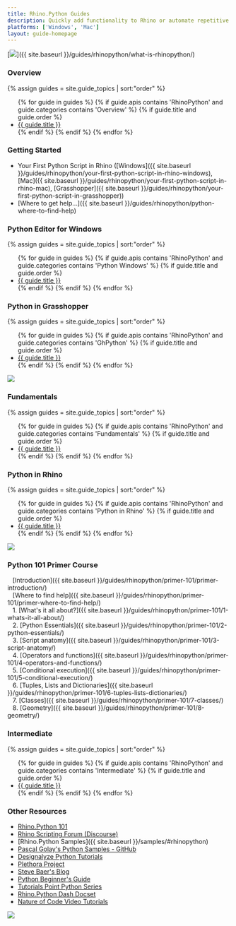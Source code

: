 ```yaml
---
title: Rhino.Python Guides
description: Quickly add functionality to Rhino or automate repetitive tasks.
platforms: ['Windows', 'Mac']
layout: guide-homepage
---
```


<!--the .snagit project for this image can be found next to the image -->
[<img src="{{ site.baseurl }}/images/rhinopython-guides-col1.png">]({{ site.baseurl }}/guides/rhinopython/what-is-rhinopython/)

### Overview

<div class="trigger">
  {% assign guides = site.guide_topics | sort:"order" %}
  <ul>
  {% for guide in guides %}
    {% if guide.apis contains 'RhinoPython' and guide.categories contains 'Overview' %}
      {% if guide.title and guide.order %}
        <li><a class="page-link" href="{{ guide.url | prepend: site.baseurl }}" title="{{ guide.description }}">{{ guide.title }}</a></li>
      {% endif %}
    {% endif %}
  {% endfor %}
  </ul>
</div>

### Getting Started

- Your First Python Script in Rhino ([Windows]({{ site.baseurl }}/guides/rhinopython/your-first-python-script-in-rhino-windows), [Mac]({{ site.baseurl }}/guides/rhinopython/your-first-python-script-in-rhino-mac), [Grasshopper]({{ site.baseurl }}/guides/rhinopython/your-first-python-script-in-grasshopper))
- [Where to get help...]({{ site.baseurl }}/guides/rhinopython/python-where-to-find-help)

### Python Editor for Windows

<div class="trigger">
  {% assign guides = site.guide_topics | sort:"order" %}
  <ul>
  {% for guide in guides %}
    {% if guide.apis contains 'RhinoPython' and guide.categories contains 'Python Windows' %}
      {% if guide.title and guide.order %}
        <li><a class="page-link" href="{{ guide.url | prepend: site.baseurl }}" title="{{ guide.description }}">{{ guide.title }}</a></li>
      {% endif %}
    {% endif %}
  {% endfor %}
  </ul>
</div>

### Python in Grasshopper

<div class="trigger">
  {% assign guides = site.guide_topics | sort:"order" %}
  <ul>
  {% for guide in guides %}
    {% if guide.apis contains 'RhinoPython' and guide.categories contains 'GhPython' %}
      {% if guide.title and guide.order %}
        <li><a class="page-link" href="{{ guide.url | prepend: site.baseurl }}" title="{{ guide.description }}">{{ guide.title }}</a></li>
      {% endif %}
    {% endif %}
  {% endfor %}
  </ul>
</div>



<!--column-->

<!--the .snagit project for this image can be found next to the image -->
[<img src="{{ site.baseurl }}/images/rhinopython-guides-col2.png">](https://docs.python.org/2/tutorial/index.html)

### Fundamentals

<div class="trigger">
  {% assign guides = site.guide_topics | sort:"order" %}
  <ul>
  {% for guide in guides %}
    {% if guide.apis contains 'RhinoPython' and guide.categories contains 'Fundamentals' %}
      {% if guide.title and guide.order %}
        <li><a class="page-link" href="{{ guide.url | prepend: site.baseurl }}" title="{{ guide.description }}">{{ guide.title }}</a></li>
      {% endif %}
    {% endif %}
  {% endfor %}
  </ul>
</div>

### Python in Rhino

<div class="trigger">
  {% assign guides = site.guide_topics | sort:"order" %}
  <ul>
  {% for guide in guides %}
    {% if guide.apis contains 'RhinoPython' and guide.categories contains 'Python in Rhino' %}
      {% if guide.title and guide.order %}
        <li><a class="page-link" href="{{ guide.url | prepend: site.baseurl }}" title="{{ guide.description }}">{{ guide.title }}</a></li>
      {% endif %}
    {% endif %}
  {% endfor %}
  </ul>
</div>


<!--column-->

<!--the .snagit project for this image can be found next to the image -->
[<img src="{{ site.baseurl }}/images/rhinopython-guides-col3.png">](http://www.rhino3d.com/download/IronPython/5.0/RhinoPython101)

### Python 101 Primer Course

&nbsp;&nbsp; [Introduction]({{ site.baseurl }}/guides/rhinopython/primer-101/primer-introduction/)  
&nbsp;&nbsp; [Where to find help]({{ site.baseurl }}/guides/rhinopython/primer-101/primer-where-to-find-help/)  
&nbsp;&nbsp; 1. [What's it all about?]({{ site.baseurl }}/guides/rhinopython/primer-101/1-whats-it-all-about/)  
&nbsp;&nbsp; 2. [Python Essentials]({{ site.baseurl }}/guides/rhinopython/primer-101/2-python-essentials/)  
&nbsp;&nbsp; 3. [Script anatomy]({{ site.baseurl }}/guides/rhinopython/primer-101/3-script-anatomy/)  
&nbsp;&nbsp; 4. [Operators and functions]({{ site.baseurl }}/guides/rhinopython/primer-101/4-operators-and-functions/)  
&nbsp;&nbsp; 5. [Conditional execution]({{ site.baseurl }}/guides/rhinopython/primer-101/5-conditional-execution/)  
&nbsp;&nbsp; 6. [Tuples, Lists and Dictionaries]({{ site.baseurl }}/guides/rhinopython/primer-101/6-tuples-lists-dictionaries/)  
&nbsp;&nbsp; 7. [Classes]({{ site.baseurl }}/guides/rhinopython/primer-101/7-classes/)  
&nbsp;&nbsp; 8. [Geometry]({{ site.baseurl }}/guides/rhinopython/primer-101/8-geometry/)  


### Intermediate

<div class="trigger">
  {% assign guides = site.guide_topics | sort:"order" %}
  <ul>
  {% for guide in guides %}
    {% if guide.apis contains 'RhinoPython' and guide.categories contains 'Intermediate' %}
      {% if guide.title and guide.order %}
        <li><a class="page-link" href="{{ guide.url | prepend: site.baseurl }}" title="{{ guide.description }}">{{ guide.title }}</a></li>
      {% endif %}
    {% endif %}
  {% endfor %}
  </ul>
</div>


### Other Resources

- [Rhino.Python 101](http://download.rhino3d.com/IronPython/5.0/RhinoPython101/)
- [Rhino Scripting Forum (Discourse)](http://discourse.mcneel.com/c/scripting)
- [Rhino.Python Samples]({{ site.baseurl }}/samples/#rhinopython)
- [Pascal Golay's Python Samples - GitHub](https://github.com/pgolay/PG_Scripts/tree/master/Python)
- [Designalyze Python Tutorials](http://designalyze.com/)
- [Plethora Project](http://www.plethora-project.com/2011/09/12/rhino-python-tutorials/)
- [Steve Baer's Blog](http://stevebaer.wordpress.com/category/python/)
- [Python Beginner's Guide](http://wiki.python.org/moin/BeginnersGuide/Programmers)
- [Tutorials Point Python Series](http://www.tutorialspoint.com/python/index.htm)
- [Rhino.Python Dash Docset](http://discourse.mcneel.com/t/rhino-python-dash-docset/6399)
- [Nature of Code Video Tutorials](http://www.youtube.com/watch?v=Kyi_K85Gsm4&list=PL5Up_u-XkWgP7nB7XIevMTyBCZ7pvLBGP)


<!--column-->

<!--the .snagit project for this image can be found next to the image -->
[<img src="{{ site.baseurl }}/images/rhinopython-guides-col3.png">](http://www.rhino3d.com/download/IronPython/5.0/RhinoPython101)
